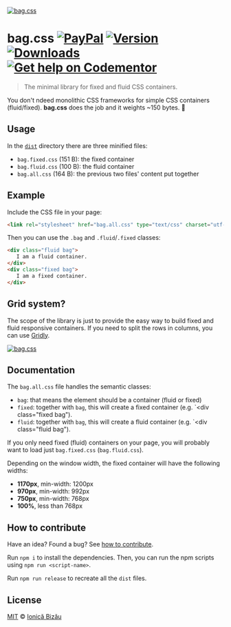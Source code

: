 [![bag.css](http://i.imgur.com/3m0NMdB.png)](http://ionicabizau.github.io/bag.css/example/)

# bag.css [![PayPal](https://img.shields.io/badge/%24-paypal-f39c12.svg)][paypal-donations] [![Version](https://img.shields.io/npm/v/bag.css.svg)](https://www.npmjs.com/package/bag.css) [![Downloads](https://img.shields.io/npm/dt/bag.css.svg)](https://www.npmjs.com/package/bag.css) [![Get help on Codementor](https://cdn.codementor.io/badges/get_help_github.svg)](https://www.codementor.io/johnnyb?utm_source=github&utm_medium=button&utm_term=johnnyb&utm_campaign=github)

> The minimal library for fixed and fluid CSS containers.

You don't ndeed monolithic CSS frameworks for simple CSS containers (fluid/fixed). **bag.css** does the job and it weights ~150 bytes. :dizzy:

## Usage

In the [`dist`](/dist) directory there are three minified files:

 - `bag.fixed.css` (151 B): the fixed container
 - `bag.fluid.css` (100 B): the fluid container
 - `bag.all.css` (164 B): the previous two files' content put together

## Example

Include the CSS file in your page:

```html
<link rel="stylesheet" href="bag.all.css" type="text/css" charset="utf-8">
```

Then you can use the `.bag` and `.fluid`/`.fixed` classes:

```html
<div class="fluid bag">
   I am a fluid container.
</div>
<div class="fixed bag">
   I am a fixed container.
</div>
```
## Grid system?

The scope of the library is just to provide the easy way to
build fixed and fluid responsive containers. If you need to
split the rows in columns, you can use
[Gridly](https://github.com/IonicaBizau/gridly).

[![bag.css](http://i.imgur.com/mA8cdGx.png)](http://ionicabizau.github.io/bag.css/example/)

## Documentation

The `bag.all.css` file handles the semantic classes:

 - `bag`: that means the element should be a container (fluid or fixed)
 - `fixed`: together with `bag`, this will create a fixed container (e.g. `<div class="fixed bag").
 - `fluid`: together with `bag`, this will create a fluid container (e.g. `<div class="fluid bag").

If you only need fixed (fluid) containers on your page, you will probably want to load just `bag.fixed.css` (`bag.fluid.css`).

Depending on the window width, the fixed container will have the following widths:

 - **1170px**, min-width: 1200px
 - **970px**, min-width: 992px
 - **750px**, min-width: 768px
 - **100%**, less than 768px

## How to contribute
Have an idea? Found a bug? See [how to contribute][contributing].

Run `npm i` to install the dependencies. Then, you can run the npm scripts using `npm run <script-name>`.

Run `npm run release` to recreate all the `dist` files.

## License

[MIT][license] © [Ionică Bizău][website]

[paypal-donations]: https://www.paypal.com/cgi-bin/webscr?cmd=_s-xclick&hosted_button_id=RVXDDLKKLQRJW
[donate-now]: http://i.imgur.com/6cMbHOC.png

[license]: http://showalicense.com/?fullname=Ionic%C4%83%20Biz%C4%83u%20%3Cbizauionica%40gmail.com%3E%20(http%3A%2F%2Fionicabizau.net)&year=2015#license-mit
[website]: http://ionicabizau.net
[contributing]: /CONTRIBUTING.md
[docs]: /DOCUMENTATION.md